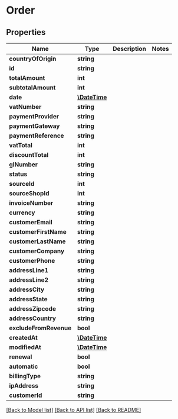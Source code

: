 # Order

## Properties
Name | Type | Description | Notes
------------ | ------------- | ------------- | -------------
**countryOfOrigin** | **string** |  | 
**id** | **string** |  | 
**totalAmount** | **int** |  | 
**subtotalAmount** | **int** |  | 
**date** | [**\DateTime**](\DateTime.md) |  | 
**vatNumber** | **string** |  | 
**paymentProvider** | **string** |  | 
**paymentGateway** | **string** |  | 
**paymentReference** | **string** |  | 
**vatTotal** | **int** |  | 
**discountTotal** | **int** |  | 
**glNumber** | **string** |  | 
**status** | **string** |  | 
**sourceId** | **int** |  | 
**sourceShopId** | **int** |  | 
**invoiceNumber** | **string** |  | 
**currency** | **string** |  | 
**customerEmail** | **string** |  | 
**customerFirstName** | **string** |  | 
**customerLastName** | **string** |  | 
**customerCompany** | **string** |  | 
**customerPhone** | **string** |  | 
**addressLine1** | **string** |  | 
**addressLine2** | **string** |  | 
**addressCity** | **string** |  | 
**addressState** | **string** |  | 
**addressZipcode** | **string** |  | 
**addressCountry** | **string** |  | 
**excludeFromRevenue** | **bool** |  | 
**createdAt** | [**\DateTime**](\DateTime.md) |  | 
**modifiedAt** | [**\DateTime**](\DateTime.md) |  | 
**renewal** | **bool** |  | 
**automatic** | **bool** |  | 
**billingType** | **string** |  | 
**ipAddress** | **string** |  | 
**customerId** | **string** |  | 

[[Back to Model list]](../README.md#documentation-for-models) [[Back to API list]](../README.md#documentation-for-api-endpoints) [[Back to README]](../README.md)


